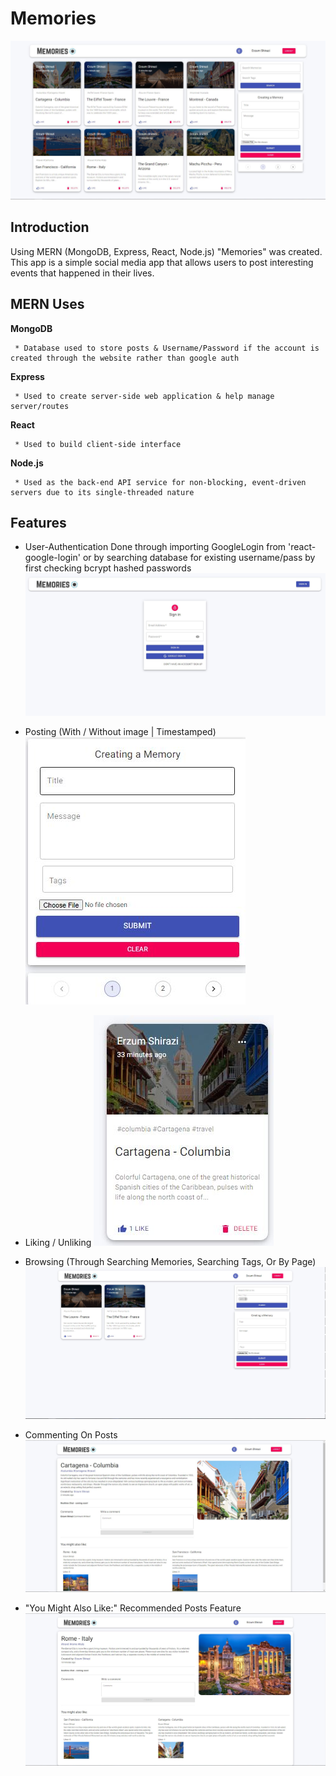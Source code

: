 # Memories

![](images/front_page.JPG)
## Introduction

Using MERN (MongoDB, Express, React, Node.js) "Memories" was created. This app is a simple social media app that allows users to post interesting events that happened in their lives.

## MERN Uses
**MongoDB**
     
     * Database used to store posts & Username/Password if the account is created through the website rather than google auth
**Express**
     
     * Used to create server-side web application & help manage server/routes
**React**
     
     * Used to build client-side interface
**Node.js**
     
     * Used as the back-end API service for non-blocking, event-driven servers due to its single-threaded nature

## Features

* User-Authentication
Done through importing GoogleLogin from 'react-google-login' or by searching database for existing username/pass by first checking bcrypt hashed passwords
![](images/LoginPage.JPG)   
         
* Posting (With / Without image | Timestamped)
![](images/posting.JPG)
* Liking / Unliking
![](images/liking.JPG)
* Browsing (Through Searching Memories, Searching Tags, Or By Page)
![](images/searchbytag.JPG)
* Commenting On Posts
![](images/commentexample.JPG)
* "You Might Also Like:" Recommended Posts Feature
![](images/Clickable_Youmightalsolike.JPG)
